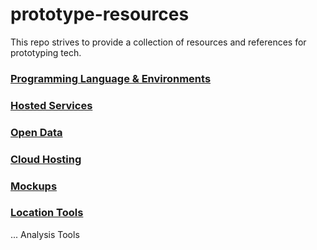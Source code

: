 # prototype-resources
This repo strives to provide a collection of resources and references for prototyping tech. 

### [Programming Language & Environments](https://github.com/RoaringForkTech/prototype-resources/blob/master/languages.md)

### [Hosted Services](https://github.com/RoaringForkTech/prototype-resources/blob/master/hosted-services.md)

### [Open Data](https://github.com/RoaringForkTech/prototype-resources/blob/master/open-data.md)

### [Cloud Hosting](https://github.com/RoaringForkTech/prototype-resources/blob/master/cloud-hosting.md)

### [Mockups](https://github.com/RoaringForkTech/prototype-resources/blob/master/mockup-prototyping.md)

### [Location Tools](https://github.com/RoaringForkTech/prototype-resources/blob/master/gis-tools.md)

... Analysis Tools
